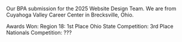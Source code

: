 Our BPA submission for the 2025 Website Design Team. We are from Cuyahoga Valley Career Center in Brecksville, Ohio.

Awards Won:
Region 18: 1st Place
Ohio State Competition: 3rd Place
Nationals Competition: ???
